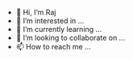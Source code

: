 - 👋 Hi, I’m Raj
- 👀 I’m interested in ...
- 🌱 I’m currently learning ...
- 💞️ I’m looking to collaborate on ...
- 📫 How to reach me ...

<!---
kancharlaraj/kancharlaraj is a ✨ special ✨ repository because its `README.md` (this file) appears on your GitHub profile.
You can click the Preview link to take a look at your changes.
--->
